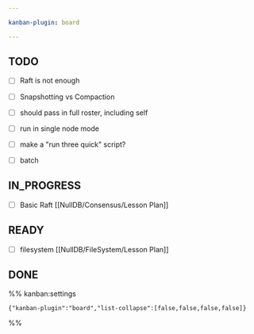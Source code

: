 ```yaml
---

kanban-plugin: board

---
```


## TODO

- [ ] Raft is not enough
- [ ] Snapshotting vs Compaction
- [ ] should pass in full roster, including self
- [ ] run in single node mode
- [ ] make a "run three quick" script?
- [ ] batch


## IN_PROGRESS

- [ ] Basic Raft [[NullDB/Consensus/Lesson Plan]]


## READY

- [ ] filesystem [[NullDB/FileSystem/Lesson Plan]]


## DONE





%% kanban:settings
```
{"kanban-plugin":"board","list-collapse":[false,false,false,false]}
```
%%